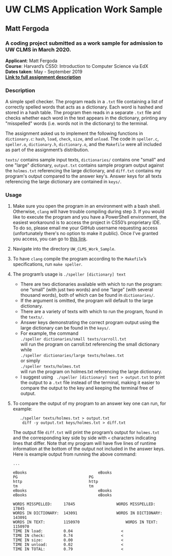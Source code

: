 
# UW CLMS Application Work Sample
## Matt Fergoda
### A coding project submitted as a work sample for admission to UW CLMS in March 2020.


**Applicant**: Matt Fergoda  
**Course**: Harvard’s CS50: Introduction to Computer Science via EdX  
**Dates taken**: May - September 2019  
[**Link to full assignment description**](https://docs.cs50.net/2019/x/psets/4/speller/hashtable/speller.html)  

### Description
A simple spell checker. The program reads in a `.txt` file containing a list of correctly spelled words that acts as a dictionary. Each word is hashed and stored in a hash table. The program then reads in a separate `.txt` file and checks whether each word in the text appears in the dictionary, printing any "misspelled" words (i.e. words not in the dictionary) to the terminal.  

The assignment asked us to implement the following functions in `dictionary.c`: `hash`, `load`, `check`, `size`, and `unload`. The code in `speller.c`, `speller.o`, `dictionary.h`, `dictionary.o`, and the `Makefile` were all included as part of the assignment’s distribution.  

`texts/` contains sample input texts, `dictionaries/` contains one "small" and one "large" dictionary, `output.txt` contains sample program output against the `holmes.txt` referencing the large dictionary, and `diff.txt` contains my program's output compared to the answer key's. Answer keys for all texts referencing the large dictionary are contained in `keys/`.   
### Usage
1. Make sure you open the program in an environment with a bash shell. Otherwise, `clang` will have trouble compiling during step 3. If you would like to execute the program and you have a PowerShell environment, the easiest workaround is to access the project in CS50’s proprietary IDE. To do so, please email me your GitHub username requesting access (unfortunately there's no option to make it public). Once I've granted you access, you can go to [this link](https://ide.cs50.io/mattfergoda/ide).

2. Navigate into the directory `UW_CLMS_Work_Sample`.

3. To have `clang` compile the program according to the `Makefile`’s specifications, run `make speller`.

4. The program’s usage is `./speller [dictionary] text`
    * There are two dictionaries available with which to run the program: one “small” (with just two words) and one “large” (with several thousand words), both of which can be found in `dictionaries/`.
    * If the argument is omitted, the program will default to the large dictionary.
    * There are a variety of texts with which to run the program, found in the `texts/`.
    * Answer keys demonstrating the correct program output using the large dictionary can be found in the `keys/`.
    * For example, the command  
        ```./speller dictionaries/small texts/carroll.txt```  
    will run the program on carroll.txt referencing the small dictionary while  
        ```./speller dictionaries/large texts/holmes.txt```  
    or simply  
        ```./speller texts/holmes.txt```  
    will run the program on holmes.txt referencing the large dictionary.
    * I suggest using
   ``` ./speller [dictionary] text > output.txt```
    to print the output to a `.txt` file instead of the terminal, making it easier to compare the output to the key and keeping the terminal free of output.

5. To compare the output of my program to an answer key one can run, for example:
   ```
      ./speller texts/holmes.txt > output.txt
       diff -y output.txt keys/holmes.txt > diff.txt
    ```
    The output file `diff.txt` will print the program’s output for `holmes.txt` and the corresponding key side by side with `<` characters indicating lines that differ. Note that my program will have five lines of runtime information at the bottom of the output not included in the answer keys.  
    Here is example output from running the above command:
    ```
    ...
    
   eBooks								eBooks
   PG								PG
   http								http
   tm								tm
   eBooks								eBooks
   eBooks								eBooks

   WORDS MISSPELLED:     17845					WORDS MISSPELLED:     17845
   WORDS IN DICTIONARY:  143091					WORDS IN DICTIONARY:  143091
   WORDS IN TEXT:        1150970					WORDS IN TEXT:        1150970
   TIME IN load:         0.04				      <
   TIME IN check:        0.74				      <
   TIME IN size:         0.00				      <
   TIME IN unload:       0.02				      <
   TIME IN TOTAL:        0.79				      <
   ```
